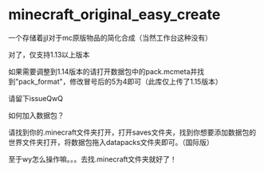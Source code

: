 # minecraft_original_easy_create
一个存储着jjl对于mc原版物品的简化合成（当然工作台这种没有）

对了，仅支持1.13以上版本

如果需要调整到1.14版本的请打开数据包中的pack.mcmeta并找到"pack_format"，修改冒号后的5为4即可（此库仅上传了1.15版本）

请留下issueQwQ

如何加入数据包？

请找到你的.minecraft文件夹打开，打开saves文件夹，找到你想要添加数据包的世界文件夹打开，将数据包拖入datapacks文件夹即可。（国际版）

至于wy怎么操作嘛。。。去找.minecraft文件夹就好了！
